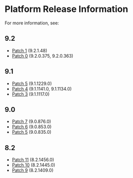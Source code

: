 # Platform Release Information
For more information, see:

## 9.2
* [Patch 1](9.2/patch1) (9.2.1.48)
* [Patch 0](9.2/patch0) (9.2.0.375, 9.2.0.363)

## 9.1
* [Patch 5](9.1/patch5) (9.1.1229.0)
* [Patch 4](9.1/patch4) (9.1.1141.0, 9.1.1134.0)
* [Patch 3](9.1/patch3) (9.1.1117.0)

## 9.0
* [Patch 7](9.0/patch7) (9.0.876.0)
* [Patch 6](9.0/patch6) (9.0.853.0)
* [Patch 5](9.0/patch5) (9.0.835.0)

## 8.2
* [Patch 11](8.2/patch11) (8.2.1456.0)
* [Patch 10](8.2/patch10) (8.2.1445.0)
* [Patch 9](8.2/patch9) (8.2.1409.0)